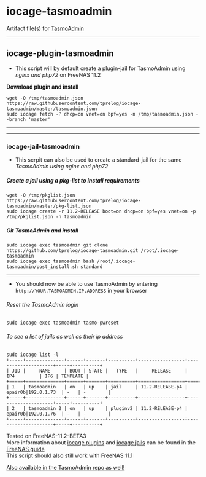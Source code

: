 # iocage-tasmoadmin
Artifact file(s) for [TasmoAdmin](https://github.com/reloxx13/TasmoAdmin)

---
## iocage-plugin-tasmoadmin

 - This script will by default create a plugin-jail for TasmoAdmin using *nginx and php72* on FreeNAS 11.2 

**Download plugin and install**

    wget -O /tmp/tasmoadmin.json https://raw.githubusercontent.com/tprelog/iocage-tasmoadmin/master/tasmoadmin.json
    sudo iocage fetch -P dhcp=on vnet=on bpf=yes -n /tmp/tasmoadmin.json --branch 'master'

---
---
### iocage-jail-tasmoadmin
 
 - This scrpit can also be used to create a standard-jail for the same *TasmoAdmin using nginx and php72*

##### Create a jail using a pkg-list to install requirements

    wget -O /tmp/pkglist.json https://raw.githubusercontent.com/tprelog/iocage-tasmoadmin/master/pkg-list.json
    sudo iocage create -r 11.2-RELEASE boot=on dhcp=on bpf=yes vnet=on -p /tmp/pkglist.json -n tasmoadmin


##### Git TasmoAdmin and install

    sudo iocage exec tasmoadmin git clone https://github.com/tprelog/iocage-tasmoadmin.git /root/.iocage-tasmoadmin
    sudo iocage exec tasmoadmin bash /root/.iocage-tasmoadmin/post_install.sh standard

---

 - You should now be able to use TasmoAdmin by entering `http://YOUR.TASMOADMIN.IP.ADDRESS` in your browser
 
###### Reset the TasmoAdmin login

    sudo iocage exec tasmoadmin tasmo-pwreset

###### To see a list of jails as well as their ip address

    sudo iocage list -l
    +-----+--------------+------+-------+----------+-----------------+---------------------+-----+----------+
    | JID |     NAME     | BOOT | STATE |   TYPE   |     RELEASE     |         IP4         | IP6 | TEMPLATE |
    +=====+==============+======+=======+==========+=================+=====================+=====+==========+
    | 1   | tasmoadmin   | on   | up    | jail     | 11.2-RELEASE-p4 | epair0b|192.0.1.73  | -   | -        |
    +-----+--------------+------+-------+----------+-----------------+---------------------+-----+----------+
    | 2   | tasmoadmin_2 | on   | up    | pluginv2 | 11.2-RELEASE-p4 | epair0b|192.0.1.76  | -   | -        |
    +-----+--------------+------+-------+----------+-----------------+---------------------+-----+----------+


Tested on FreeNAS-11.2-BETA3  
More information about [iocage plugins](https://doc.freenas.org/11.2/plugins.html) and [iocage jails](https://doc.freenas.org/11.2/jails.html) can be found in the [FreeNAS guide](https://doc.freenas.org/11.2/intro.html#introduction)  
This script should also still work with FreeNAS 11.1

[Also available in the TasmoAdmin repo as well!](https://github.com/reloxx13/TasmoAdmin/tree/master/.iocage)

